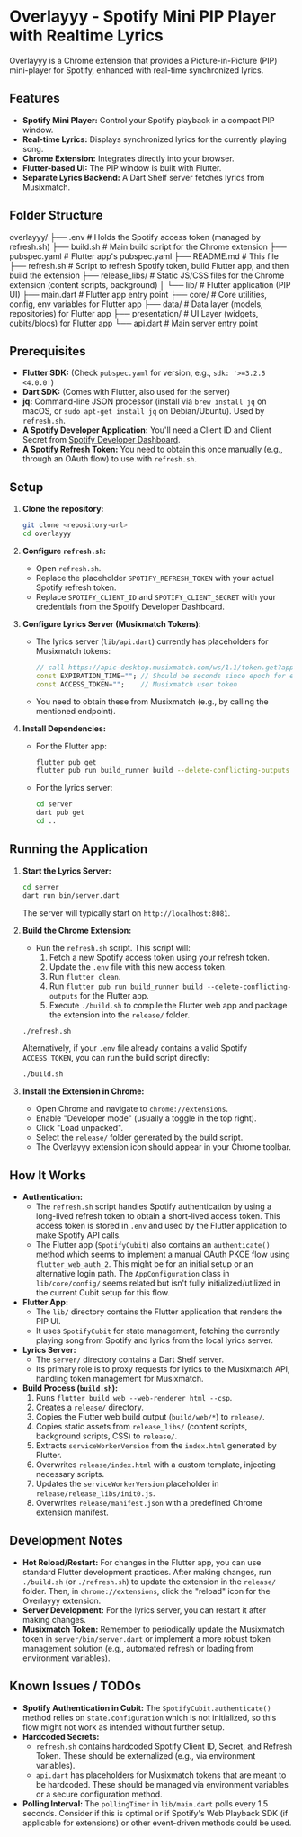 # Overlayyy - Spotify Mini PIP Player with Realtime Lyrics

Overlayyy is a Chrome extension that provides a Picture-in-Picture (PIP) mini-player for Spotify, enhanced with real-time synchronized lyrics.

## Features

*   **Spotify Mini Player:** Control your Spotify playback in a compact PIP window.
*   **Real-time Lyrics:** Displays synchronized lyrics for the currently playing song.
*   **Chrome Extension:** Integrates directly into your browser.
*   **Flutter-based UI:** The PIP window is built with Flutter.
*   **Separate Lyrics Backend:** A Dart Shelf server fetches lyrics from Musixmatch.

## Folder Structure
overlayyy/
├── .env # Holds the Spotify access token (managed by refresh.sh)
├── build.sh # Main build script for the Chrome extension
├── pubspec.yaml # Flutter app's pubspec.yaml
├── README.md # This file
├── refresh.sh # Script to refresh Spotify token, build Flutter app, and then build the extension
├── release_libs/ # Static JS/CSS files for the Chrome extension (content scripts, background)
│
└── lib/ # Flutter application (PIP UI)
   ├── main.dart # Flutter app entry point
   ├── core/ # Core utilities, config, env variables for Flutter app
   ├── data/ # Data layer (models, repositories) for Flutter app
   ├── presentation/ # UI Layer (widgets, cubits/blocs) for Flutter app
   └── api.dart # Main server entry point

## Prerequisites

*   **Flutter SDK:** (Check `pubspec.yaml` for version, e.g., `sdk: '>=3.2.5 <4.0.0'`)
*   **Dart SDK:** (Comes with Flutter, also used for the server)
*   **jq:** Command-line JSON processor (install via `brew install jq` on macOS, or `sudo apt-get install jq` on Debian/Ubuntu). Used by `refresh.sh`.
*   **A Spotify Developer Application:** You'll need a Client ID and Client Secret from [Spotify Developer Dashboard](https://developer.spotify.com/dashboard/).
*   **A Spotify Refresh Token:** You need to obtain this once manually (e.g., through an OAuth flow) to use with `refresh.sh`.

## Setup

1.  **Clone the repository:**
    ```bash
    git clone <repository-url>
    cd overlayyy
    ```

2.  **Configure `refresh.sh`:**
    *   Open `refresh.sh`.
    *   Replace the placeholder `SPOTIFY_REFRESH_TOKEN` with your actual Spotify refresh token.
    *   Replace `SPOTIFY_CLIENT_ID` and `SPOTIFY_CLIENT_SECRET` with your credentials from the Spotify Developer Dashboard.

3.  **Configure Lyrics Server (Musixmatch Tokens):**
    *   The lyrics server (`lib/api.dart`) currently has placeholders for Musixmatch tokens:
        ```dart
        // call https://apic-desktop.musixmatch.com/ws/1.1/token.get?app_id="web-desktop-app-v1.0 to update your access token here
        const EXPIRATION_TIME=""; // Should be seconds since epoch for expiration
        const ACCESS_TOKEN="";    // Musixmatch user token
        ```
    *   You need to obtain these from Musixmatch (e.g., by calling the mentioned endpoint).

4.  **Install Dependencies:**
    *   For the Flutter app:
        ```bash
        flutter pub get
        flutter pub run build_runner build --delete-conflicting-outputs
        ```
    *   For the lyrics server:
        ```bash
        cd server
        dart pub get
        cd ..
        ```

## Running the Application

1.  **Start the Lyrics Server:**
    ```bash
    cd server
    dart run bin/server.dart
    ```
    The server will typically start on `http://localhost:8081`.

2.  **Build the Chrome Extension:**
    *   Run the `refresh.sh` script. This script will:
        1.  Fetch a new Spotify access token using your refresh token.
        2.  Update the `.env` file with this new access token.
        3.  Run `flutter clean`.
        4.  Run `flutter pub run build_runner build --delete-conflicting-outputs` for the Flutter app.
        5.  Execute `./build.sh` to compile the Flutter web app and package the extension into the `release/` folder.
    ```bash
    ./refresh.sh
    ```
    Alternatively, if your `.env` file already contains a valid Spotify `ACCESS_TOKEN`, you can run the build script directly:
    ```bash
    ./build.sh
    ```

3.  **Install the Extension in Chrome:**
    *   Open Chrome and navigate to `chrome://extensions`.
    *   Enable "Developer mode" (usually a toggle in the top right).
    *   Click "Load unpacked".
    *   Select the `release/` folder generated by the build script.
    *   The Overlayyy extension icon should appear in your Chrome toolbar.

## How It Works

*   **Authentication:**
    *   The `refresh.sh` script handles Spotify authentication by using a long-lived refresh token to obtain a short-lived access token. This access token is stored in `.env` and used by the Flutter application to make Spotify API calls.
    *   The Flutter app (`SpotifyCubit`) also contains an `authenticate()` method which seems to implement a manual OAuth PKCE flow using `flutter_web_auth_2`. This might be for an initial setup or an alternative login path. The `AppConfiguration` class in `lib/core/config/` seems related but isn't fully initialized/utilized in the current Cubit setup for this flow.
*   **Flutter App:**
    *   The `lib/` directory contains the Flutter application that renders the PIP UI.
    *   It uses `SpotifyCubit` for state management, fetching the currently playing song from Spotify and lyrics from the local lyrics server.
*   **Lyrics Server:**
    *   The `server/` directory contains a Dart Shelf server.
    *   Its primary role is to proxy requests for lyrics to the Musixmatch API, handling token management for Musixmatch.
*   **Build Process (`build.sh`):**
    1.  Runs `flutter build web --web-renderer html --csp`.
    2.  Creates a `release/` directory.
    3.  Copies the Flutter web build output (`build/web/*`) to `release/`.
    4.  Copies static assets from `release_libs/` (content scripts, background scripts, CSS) to `release/`.
    5.  Extracts `serviceWorkerVersion` from the `index.html` generated by Flutter.
    6.  Overwrites `release/index.html` with a custom template, injecting necessary scripts.
    7.  Updates the `serviceWorkerVersion` placeholder in `release/release_libs/init0.js`.
    8.  Overwrites `release/manifest.json` with a predefined Chrome extension manifest.

## Development Notes

*   **Hot Reload/Restart:** For changes in the Flutter app, you can use standard Flutter development practices. After making changes, run `./build.sh` (or `./refresh.sh`) to update the extension in the `release/` folder. Then, in `chrome://extensions`, click the "reload" icon for the Overlayyy extension.
*   **Server Development:** For the lyrics server, you can restart it after making changes.
*   **Musixmatch Token:** Remember to periodically update the Musixmatch token in `server/bin/server.dart` or implement a more robust token management solution (e.g., automated refresh or loading from environment variables).

## Known Issues / TODOs

*   **Spotify Authentication in Cubit:** The `SpotifyCubit.authenticate()` method relies on `state.configuration` which is not initialized, so this flow might not work as intended without further setup.
*   **Hardcoded Secrets:**
    *   `refresh.sh` contains hardcoded Spotify Client ID, Secret, and Refresh Token. These should be externalized (e.g., via environment variables).
    *   `api.dart` has placeholders for Musixmatch tokens that are meant to be hardcoded. These should be managed via environment variables or a secure configuration method.
*   **Polling Interval:** The `pollingTimer` in `lib/main.dart` polls every 1.5 seconds. Consider if this is optimal or if Spotify's Web Playback SDK (if applicable for extensions) or other event-driven methods could be used.